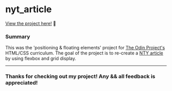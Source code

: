 # nyt_article

<p><a href="https://kfig21.github.io/nyt_article/" target="_blank" rel="noopener noreferrer">View the project here!</a> 👀</p>

<h3>Summary</h3>
<p>This was the 'positioning & floating elements' project for <a href="https://www.theodinproject.com/paths/full-stack-javascript/courses/html-and-css/lessons/positioning-and-floating-elements" target="_blank" rel="noopener noreferrer">The Odin Project's</a> HTML/CSS curriculum. The goal of the project is to re-create a <a href="https://www.nytimes.com/2014/03/18/science/space/detection-of-waves-in-space-buttresses-landmark-theory-of-big-bang.html?_r=0" target="_blank" rel="noopener noreferrer">NTY article</a> by using flexbox and grid display.</p>

-----------------------------

<h3>Thanks for checking out my project! Any && all feedback is appreciated!</h3>
